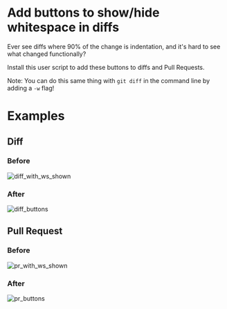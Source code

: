 # Add buttons to show/hide whitespace in diffs

Ever see diffs where 90% of the change is indentation, and it's hard to see what changed functionally?

Install this user script to add these buttons to diffs and Pull Requests.

Note: You can do this same thing with `git diff` in the command line by adding a `-w` flag!

# Examples

## Diff
### Before
![diff_with_ws_shown](https://cloud.githubusercontent.com/assets/175027/5749859/018053b0-9c02-11e4-9e2f-3475efcac4fb.png)
### After
![diff_buttons](https://cloud.githubusercontent.com/assets/175027/5749749/c4b09de2-9c00-11e4-917f-7f8bb2deb58f.png)

## Pull Request
### Before
![pr_with_ws_shown](https://cloud.githubusercontent.com/assets/175027/5749858/017dc35c-9c02-11e4-88ed-f6fecf02fc96.png)
### After
![pr_buttons](https://cloud.githubusercontent.com/assets/175027/5749750/c4b240a2-9c00-11e4-8599-45429d37840e.png)

